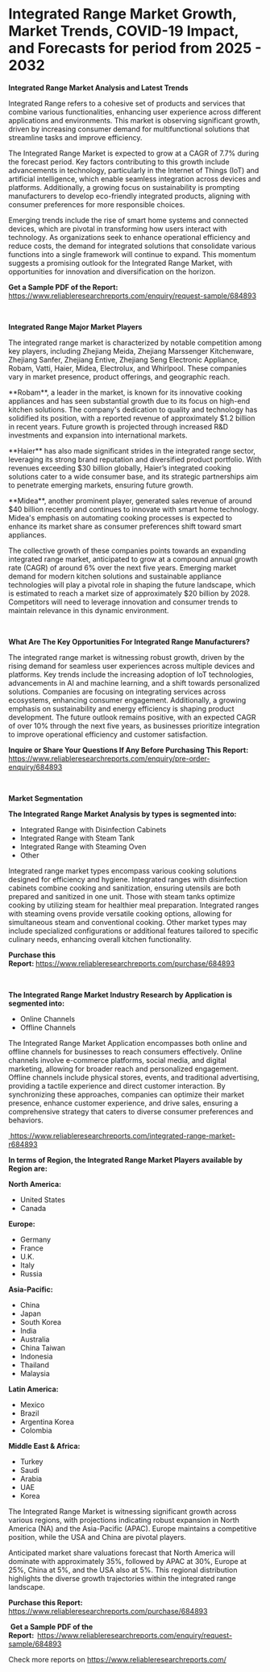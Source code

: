 <p><h1>Integrated Range Market Growth, Market Trends, COVID-19 Impact, and Forecasts for period from 2025 - 2032</h1></p><p><strong>Integrated Range Market Analysis and Latest Trends</strong></p>
<p><p>Integrated Range refers to a cohesive set of products and services that combine various functionalities, enhancing user experience across different applications and environments. This market is observing significant growth, driven by increasing consumer demand for multifunctional solutions that streamline tasks and improve efficiency. </p><p>The Integrated Range Market is expected to grow at a CAGR of 7.7% during the forecast period. Key factors contributing to this growth include advancements in technology, particularly in the Internet of Things (IoT) and artificial intelligence, which enable seamless integration across devices and platforms. Additionally, a growing focus on sustainability is prompting manufacturers to develop eco-friendly integrated products, aligning with consumer preferences for more responsible choices. </p><p>Emerging trends include the rise of smart home systems and connected devices, which are pivotal in transforming how users interact with technology. As organizations seek to enhance operational efficiency and reduce costs, the demand for integrated solutions that consolidate various functions into a single framework will continue to expand. This momentum suggests a promising outlook for the Integrated Range Market, with opportunities for innovation and diversification on the horizon.</p></p>
<p><strong>Get a Sample PDF of the Report:&nbsp;</strong> <a href="https://www.reliableresearchreports.com/enquiry/request-sample/684893?utm_campaign=2204&utm_medium=2&utm_source=Github&utm_content=ia&utm_term=23022025&utm_id=integrated-range">https://www.reliableresearchreports.com/enquiry/request-sample/684893</a></p>
<p>&nbsp;</p>
<p><strong>Integrated Range Major Market Players</strong></p>
<p><p>The integrated range market is characterized by notable competition among key players, including Zhejiang Meida, Zhejiang Marssenger Kitchenware, Zhejiang Sanfer, Zhejiang Entive, Zhejiang Seng Electronic Appliance, Robam, Vatti, Haier, Midea, Electrolux, and Whirlpool. These companies vary in market presence, product offerings, and geographic reach.</p><p>**Robam**, a leader in the market, is known for its innovative cooking appliances and has seen substantial growth due to its focus on high-end kitchen solutions. The company's dedication to quality and technology has solidified its position, with a reported revenue of approximately $1.2 billion in recent years. Future growth is projected through increased R&D investments and expansion into international markets.</p><p>**Haier** has also made significant strides in the integrated range sector, leveraging its strong brand reputation and diversified product portfolio. With revenues exceeding $30 billion globally, Haier’s integrated cooking solutions cater to a wide consumer base, and its strategic partnerships aim to penetrate emerging markets, ensuring future growth.</p><p>**Midea**, another prominent player, generated sales revenue of around $40 billion recently and continues to innovate with smart home technology. Midea's emphasis on automating cooking processes is expected to enhance its market share as consumer preferences shift toward smart appliances.</p><p>The collective growth of these companies points towards an expanding integrated range market, anticipated to grow at a compound annual growth rate (CAGR) of around 6% over the next five years. Emerging market demand for modern kitchen solutions and sustainable appliance technologies will play a pivotal role in shaping the future landscape, which is estimated to reach a market size of approximately $20 billion by 2028. Competitors will need to leverage innovation and consumer trends to maintain relevance in this dynamic environment.</p></p>
<p>&nbsp;</p>
<p><strong>What Are The Key Opportunities For Integrated Range Manufacturers?</strong></p>
<p><p>The integrated range market is witnessing robust growth, driven by the rising demand for seamless user experiences across multiple devices and platforms. Key trends include the increasing adoption of IoT technologies, advancements in AI and machine learning, and a shift towards personalized solutions. Companies are focusing on integrating services across ecosystems, enhancing consumer engagement. Additionally, a growing emphasis on sustainability and energy efficiency is shaping product development. The future outlook remains positive, with an expected CAGR of over 10% through the next five years, as businesses prioritize integration to improve operational efficiency and customer satisfaction.</p></p>
<p><strong>Inquire or Share Your Questions If Any Before Purchasing This Report:</strong> <a href="https://www.reliableresearchreports.com/enquiry/pre-order-enquiry/684893?utm_campaign=2204&utm_medium=2&utm_source=Github&utm_content=ia&utm_term=23022025&utm_id=integrated-range">https://www.reliableresearchreports.com/enquiry/pre-order-enquiry/684893</a></p>
<p>&nbsp;</p>
<p><strong>Market Segmentation</strong></p>
<p><strong>The Integrated Range Market Analysis by types is segmented into:</strong></p>
<p><ul><li>Integrated Range with Disinfection Cabinets</li><li>Integrated Range with Steam Tank</li><li>Integrated Range with Steaming Oven</li><li>Other</li></ul></p>
<p><p>Integrated range market types encompass various cooking solutions designed for efficiency and hygiene. Integrated ranges with disinfection cabinets combine cooking and sanitization, ensuring utensils are both prepared and sanitized in one unit. Those with steam tanks optimize cooking by utilizing steam for healthier meal preparation. Integrated ranges with steaming ovens provide versatile cooking options, allowing for simultaneous steam and conventional cooking. Other market types may include specialized configurations or additional features tailored to specific culinary needs, enhancing overall kitchen functionality.</p></p>
<p><strong>Purchase this Report:&nbsp;</strong><a href="https://www.reliableresearchreports.com/purchase/684893?utm_campaign=2204&utm_medium=2&utm_source=Github&utm_content=ia&utm_term=23022025&utm_id=integrated-range">https://www.reliableresearchreports.com/purchase/684893</a></p>
<p>&nbsp;</p>
<p><strong>The Integrated Range Market Industry Research by Application is segmented into:</strong></p>
<p><ul><li>Online Channels</li><li>Offline Channels</li></ul></p>
<p><p>The Integrated Range Market Application encompasses both online and offline channels for businesses to reach consumers effectively. Online channels involve e-commerce platforms, social media, and digital marketing, allowing for broader reach and personalized engagement. Offline channels include physical stores, events, and traditional advertising, providing a tactile experience and direct customer interaction. By synchronizing these approaches, companies can optimize their market presence, enhance customer experience, and drive sales, ensuring a comprehensive strategy that caters to diverse consumer preferences and behaviors.</p></p>
<p><a href="https://www.reliableresearchreports.com/integrated-range-market-r684893?utm_campaign=2204&utm_medium=2&utm_source=Github&utm_content=ia&utm_term=23022025&utm_id=integrated-range">&nbsp;https://www.reliableresearchreports.com/integrated-range-market-r684893</a></p>
<p><strong>In terms of Region, the Integrated Range Market Players available by Region are:</strong></p>
<p>
    <p> <strong> North America: </strong>
        <ul>
            <li>United States</li>
            <li>Canada</li>
        </ul>
        </p> 
    <p> <strong> Europe: </strong>
        <ul>
            <li>Germany</li>
            <li>France</li>
            <li>U.K.</li>
            <li>Italy</li>
            <li>Russia</li>
        </ul>
        </p> 
    <p> <strong> Asia-Pacific: </strong>
        <ul>
            <li>China</li>
            <li>Japan</li>
            <li>South Korea</li>
            <li>India</li>
            <li>Australia</li>
            <li>China Taiwan</li>
            <li>Indonesia</li>
            <li>Thailand</li>
            <li>Malaysia</li>
        </ul>
        </p> 
    <p> <strong> Latin America: </strong>
        <ul>
            <li>Mexico</li>
            <li>Brazil</li>
            <li>Argentina Korea</li>
            <li>Colombia</li>
        </ul>
        </p> 
    <p> <strong> Middle East & Africa: </strong>
        <ul>
            <li>Turkey</li>
            <li>Saudi</li>
            <li>Arabia</li>
            <li>UAE</li>
            <li>Korea</li>
        </ul>
    </p>
    </p>
<p><p>The Integrated Range Market is witnessing significant growth across various regions, with projections indicating robust expansion in North America (NA) and the Asia-Pacific (APAC). Europe maintains a competitive position, while the USA and China are pivotal players. </p><p>Anticipated market share valuations forecast that North America will dominate with approximately 35%, followed by APAC at 30%, Europe at 25%, China at 5%, and the USA also at 5%. This regional distribution highlights the diverse growth trajectories within the integrated range landscape.</p></p>
<p><strong>Purchase this Report: </strong><a href="https://www.reliableresearchreports.com/purchase/684893?utm_campaign=2204&utm_medium=2&utm_source=Github&utm_content=ia&utm_term=23022025&utm_id=integrated-range">https://www.reliableresearchreports.com/purchase/684893</a></p>
<p>&nbsp;<strong>Get a Sample PDF of the Report:&nbsp;&nbsp;</strong><a href="https://www.reliableresearchreports.com/enquiry/request-sample/684893?utm_campaign=2204&utm_medium=2&utm_source=Github&utm_content=ia&utm_term=23022025&utm_id=integrated-range">https://www.reliableresearchreports.com/enquiry/request-sample/684893</a></p>
<p><strong></strong></p>
<p>Check more reports on <a href="https://www.reliableresearchreports.com/?utm_campaign=2204&utm_medium=2&utm_source=Github&utm_content=ia&utm_term=23022025&utm_id=integrated-range">https://www.reliableresearchreports.com/</a></p>